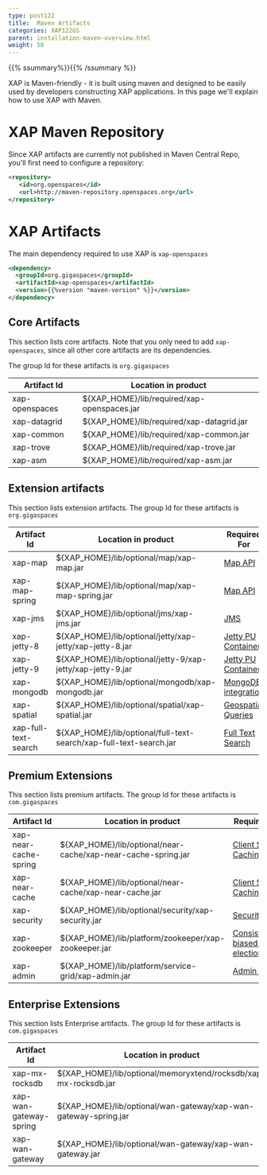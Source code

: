 ```yaml
---
type: post122
title:  Maven Artifacts
categories: XAP122GS
parent: installation-maven-overview.html
weight: 50
---
```


{{% ssummary%}}{{% /ssummary %}}

XAP is Maven-friendly - it is built using maven and designed to be easily used by developers constructing XAP applications. In this page we'll explain how to use XAP with Maven.

# XAP Maven Repository

Since XAP artifacts are currently not published in Maven Central Repo, you'll first need to configure a repository:

```xml
<repository>
   <id>org.openspaces</id>
   <url>http://maven-repository.openspaces.org</url>
</repository>
```

# XAP Artifacts

The main dependency required to use XAP is `xap-openspaces`

```xml
<dependency>
  <groupId>org.gigaspaces</groupId>
  <artifactId>xap-openspaces</artifactId>
  <version>{{%version "maven-version" %}}</version>
</dependency>
```


## Core Artifacts

This section lists core artifacts. Note that you only need to add `xap-openspaces`, since all other core artifacts are its dependencies.

The group Id for these artifacts is `org.gigaspaces`

| Artifact Id	   | Location in product |
|------------------|---------------------|
| xap-openspaces | ${XAP_HOME}/lib/required/xap-openspaces.jar	|
| xap-datagrid   | ${XAP_HOME}/lib/required/xap-datagrid.jar	|
| xap-common	   | ${XAP_HOME}/lib/required/xap-common.jar		|
| xap-trove	   | ${XAP_HOME}/lib/required/xap-trove.jar		|
| xap-asm		   | ${XAP_HOME}/lib/required/xap-asm.jar			|

## Extension artifacts

This section lists extension artifacts. The group Id for these artifacts is `org.gigaspaces`

| Artifact Id	   | Location in product | Required For |
|------------------|---------------------|---|
| xap-map 			| ${XAP_HOME}/lib/optional/map/xap-map.jar | [Map API](./map-api.html) |
| xap-map-spring		| ${XAP_HOME}/lib/optional/map/xap-map-spring.jar | [Map API](./map-api.html) |
| xap-jms				| ${XAP_HOME}/lib/optional/jms/xap-jms.jar | [JMS](./messaging-support.html) |
| xap-jetty-8			| ${XAP_HOME}/lib/optional/jetty/xap-jetty/xap-jetty-8.jar | [Jetty PU Container](./web-jetty-processing-unit-container.html) |
| xap-jetty-9			| ${XAP_HOME}/lib/optional/jetty-9/xap-jetty/xap-jetty-9.jar | [Jetty PU Container](./web-jetty-processing-unit-container.html) |
| xap-mongodb			| ${XAP_HOME}/lib/optional/mongodb/xap-mongodb.jar | [MongoDB integration](./mongodb.html) |
| xap-spatial			| ${XAP_HOME}/lib/optional/spatial/xap-spatial.jar | [Geospatial Queries](./query-geospatial.html) |
| xap-full-text-search| ${XAP_HOME}/lib/optional/full-text-search/xap-full-text-search.jar | [Full Text Search](./query-full-text-search.html) |

## Premium Extensions

This section lists premium artifacts. The group Id for these artifacts is `com.gigaspaces`

| Artifact Id	   | Location in product | Required For |
|------------------|---------------------|---|
| xap-near-cache-spring | ${XAP_HOME}/lib/optional/near-cache/xap-near-cache-spring.jar | [Client Side Caching](./client-side-caching.html) |
| xap-near-cache 		  | ${XAP_HOME}/lib/optional/near-cache/xap-near-cache.jar | [Client Side Caching](./client-side-caching.html) |
| xap-security		  | ${XAP_HOME}/lib/optional/security/xap-security.jar | [Security]({{%currentsecurl%}}/security.html) |
| xap-zookeeper		  | ${XAP_HOME}/lib/platform/zookeeper/xap-zookeeper.jar | [Consistency-biased leader election]({{%currentadmurl%}}/leader-election-consistency-biased.html) |
| xap-admin 			  | ${XAP_HOME}/lib/platform/service-grid/xap-admin.jar | [Admin API](./administration-and-monitoring-overview.html)|

## Enterprise Extensions

This section lists Enterprise artifacts. The group Id for these artifacts is `com.gigaspaces`

| Artifact Id	   | Location in product | Required For |
|------------------|---------------------|---|
| xap-mx-rocksdb | ${XAP_HOME}/lib/optional/memoryxtend/rocksdb/xap-mx-rocksdb.jar | [MemoryXtend - SSD]({{%currentadmurl%}}/memoryxtend-overview.html)
| xap-wan-gateway-spring| ${XAP_HOME}/lib/optional/wan-gateway/xap-wan-gateway-spring.jar | [WAN Replication](./multi-site-replication-overview.html) |
| xap-wan-gateway		  | ${XAP_HOME}/lib/optional/wan-gateway/xap-wan-gateway.jar | [WAN Replication](./multi-site-replication-overview.html) |
